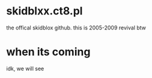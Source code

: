 # skidblxx.ct8.pl
the offical skidblox github. this is 2005-2009 revival btw
# when its coming
idk, we will see
